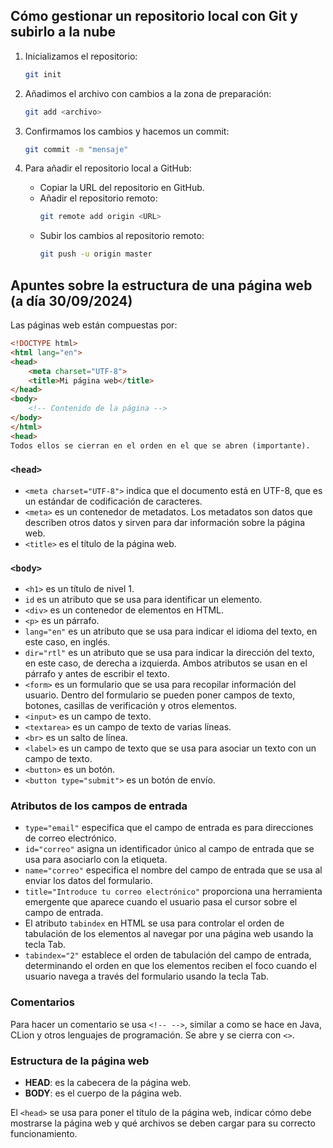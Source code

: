 ## Cómo gestionar un repositorio local con Git y subirlo a la nube

1. Inicializamos el repositorio:
    ```bash
    git init
    ```

2. Añadimos el archivo con cambios a la zona de preparación:
    ```bash
    git add <archivo>
    ```

3. Confirmamos los cambios y hacemos un commit:
    ```bash
    git commit -m "mensaje"
    ```

4. Para añadir el repositorio local a GitHub:
    - Copiar la URL del repositorio en GitHub.
    - Añadir el repositorio remoto:
        ```bash
        git remote add origin <URL>
        ```
    - Subir los cambios al repositorio remoto:
        ```bash
        git push -u origin master
        ```

## Apuntes sobre la estructura de una página web (a día 30/09/2024)

Las páginas web están compuestas por:

```html
<!DOCTYPE html>
<html lang="en">
<head>
    <meta charset="UTF-8">
    <title>Mi página web</title>
</head>
<body>
    <!-- Contenido de la página -->
</body>
</html>
<head>
Todos ellos se cierran en el orden en el que se abren (importante).
```

### `<head>`

- `<meta charset="UTF-8">` indica que el documento está en UTF-8, que es un estándar de codificación de caracteres.
- `<meta>` es un contenedor de metadatos. Los metadatos son datos que describen otros datos y sirven para dar información sobre la página web.
- `<title>` es el título de la página web.

### `<body>`

- `<h1>` es un título de nivel 1.
- `id` es un atributo que se usa para identificar un elemento.
- `<div>` es un contenedor de elementos en HTML.
- `<p>` es un párrafo.
- `lang="en"` es un atributo que se usa para indicar el idioma del texto, en este caso, en inglés.
- `dir="rtl"` es un atributo que se usa para indicar la dirección del texto, en este caso, de derecha a izquierda. Ambos atributos se usan en el párrafo y antes de escribir el texto.
- `<form>` es un formulario que se usa para recopilar información del usuario. Dentro del formulario se pueden poner campos de texto, botones, casillas de verificación y otros elementos.
- `<input>` es un campo de texto.
- `<textarea>` es un campo de texto de varias líneas.
- `<br>` es un salto de línea.
- `<label>` es un campo de texto que se usa para asociar un texto con un campo de texto.
- `<button>` es un botón.
- `<button type="submit">` es un botón de envío.

### Atributos de los campos de entrada

- `type="email"` especifica que el campo de entrada es para direcciones de correo electrónico.
- `id="correo"` asigna un identificador único al campo de entrada que se usa para asociarlo con la etiqueta.
- `name="correo"` especifica el nombre del campo de entrada que se usa al enviar los datos del formulario.
- `title="Introduce tu correo electrónico"` proporciona una herramienta emergente que aparece cuando el usuario pasa el cursor sobre el campo de entrada.
- El atributo `tabindex` en HTML se usa para controlar el orden de tabulación de los elementos al navegar por una página web usando la tecla Tab.
- `tabindex="2"` establece el orden de tabulación del campo de entrada, determinando el orden en que los elementos reciben el foco cuando el usuario navega a través del formulario usando la tecla Tab.

### Comentarios

Para hacer un comentario se usa `<!-- -->`, similar a como se hace en Java, CLion y otros lenguajes de programación. Se abre y se cierra con `<>`.

### Estructura de la página web

- **HEAD**: es la cabecera de la página web.
- **BODY**: es el cuerpo de la página web.

El `<head>` se usa para poner el título de la página web, indicar cómo debe mostrarse la página web y qué archivos se deben cargar para su correcto funcionamiento.



